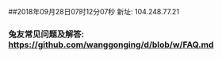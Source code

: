 ##2018年09月28日07时12分07秒 新址: 104.248.77.21
### 兔友常见问题及解答: https://github.com/wanggonging/d/blob/w/FAQ.md

